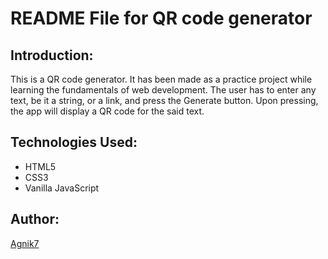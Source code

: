 # README File for QR code generator

## Introduction:

This is a QR code generator. It has been made as a practice project while learning the fundamentals of web development. The user has to enter any text, be it a string, or a link, and press the Generate button. Upon pressing, the app will display a QR code for the said text.

## Technologies Used:
- HTML5
- CSS3
- Vanilla JavaScript

## Author:
[Agnik7](https://github.com/Agnik7)
